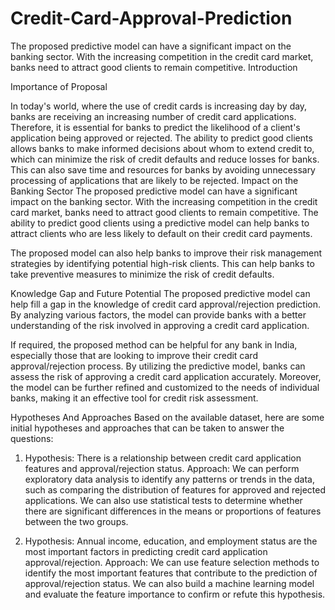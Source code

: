 # Credit-Card-Approval-Prediction
The proposed predictive model can have a significant impact on the banking sector. With the increasing competition in the credit card market, banks need to attract good clients to remain competitive. 
Introduction

Importance of Proposal

In today's world, where the use of credit cards is increasing day by day, banks are receiving an increasing number of credit card applications. Therefore, it is essential for banks to predict the likelihood of a client's application being approved or rejected. The ability to predict good clients allows banks to make informed decisions about whom to extend credit to, which can minimize the risk of credit defaults and reduce losses for banks. This can also save time and resources for banks by avoiding unnecessary processing of applications that are likely to be rejected.
Impact on the Banking Sector
The proposed predictive model can have a significant impact on the banking sector. With the increasing competition in the credit card market, banks need to attract good clients to remain competitive. The ability to predict good clients using a predictive model can help banks to attract clients who are less likely to default on their credit card payments.

The proposed model can also help banks to improve their risk management strategies by identifying potential high-risk clients. This can help banks to take preventive measures to minimize the risk of credit defaults.

Knowledge Gap and Future Potential
The proposed predictive model can help fill a gap in the knowledge of credit card approval/rejection prediction. By analyzing various factors, the model can provide banks with a better understanding of the risk involved in approving a credit card application.

If required, the proposed method can be helpful for any bank in India, especially those that are looking to improve their credit card approval/rejection process. By utilizing the predictive model, banks can assess the risk of approving a credit card application accurately. Moreover, the model can be further refined and customized to the needs of individual banks, making it an effective tool for credit risk assessment.

Hypotheses And Approaches
Based on the available dataset, here are some initial hypotheses and approaches that can be taken to answer the questions:

1.	Hypothesis: There is a relationship between credit card application features and approval/rejection status.
Approach: We can perform exploratory data analysis to identify any patterns or trends in the data, such as comparing the distribution of features for approved and rejected applications. We can also use statistical tests to determine whether there are significant differences in the means or proportions of features between the two groups.

2.	Hypothesis: Annual income, education, and employment status are the most important factors in predicting credit card application approval/rejection.
Approach: We can use feature selection methods to identify the most important features that contribute to the prediction of approval/rejection status. We can also build a machine learning model and evaluate the feature importance to confirm or refute this hypothesis.
